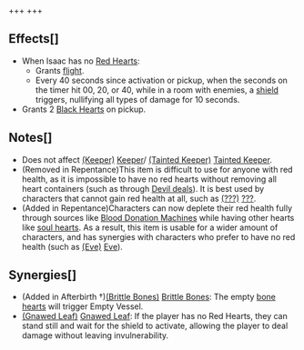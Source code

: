+++
+++

Effects[]
---------


* When Isaac has no [Red Hearts](/wiki/Health#Red_Heart_Containers "Health"):
	+ Grants [flight](/wiki/Flight "Flight").
	+ Every 40 seconds since activation or pickup, when the seconds on the timer hit 00, 20, or 40, while in a room with enemies, a [shield](/wiki/Shield "Shield") triggers, nullifying all types of damage for 10 seconds.
* Grants 2 [Black Hearts](/wiki/Health#Black_Hearts "Health") on pickup.


Notes[]
-------


* Does not affect  [(Keeper)](/wiki/Keeper "Keeper") [Keeper](/wiki/Keeper "Keeper")/ [(Tainted Keeper)](/wiki/Tainted_Keeper "Tainted Keeper") [Tainted Keeper](/wiki/Tainted_Keeper "Tainted Keeper").
* (Removed in Repentance)This item is difficult to use for anyone with red health, as it is impossible to have no red hearts without removing all heart containers (such as through [Devil deals](/wiki/Devil_Room "Devil Room")). It is best used by characters that cannot gain red health at all, such as  [(???)](/wiki/%3F%3F%3F_(Character) "???") [???](/wiki/%3F%3F%3F_(Character) "??? (Character)").
* (Added in Repentance)Characters can now deplete their red health fully through sources like [Blood Donation Machines](/wiki/Machines#Blood_Donation_Machine "Machines") while having other hearts like [soul hearts](/wiki/Health#Soul_Hearts "Health"). As a result, this item is usable for a wider amount of characters, and has synergies with characters who prefer to have no red health (such as  [(Eve)](/wiki/Eve "Eve") [Eve](/wiki/Eve "Eve")).


Synergies[]
-----------


* (Added in Afterbirth †)[(Brittle Bones)](/wiki/Brittle_Bones "Brittle Bones") [Brittle Bones](/wiki/Brittle_Bones "Brittle Bones"): The empty [bone hearts](/wiki/Health#Bone_Hearts "Health") will trigger Empty Vessel.
* [(Gnawed Leaf)](/wiki/Gnawed_Leaf "Gnawed Leaf") [Gnawed Leaf](/wiki/Gnawed_Leaf "Gnawed Leaf"): If the player has no Red Hearts, they can stand still and wait for the shield to activate, allowing the player to deal damage without leaving invulnerability.


